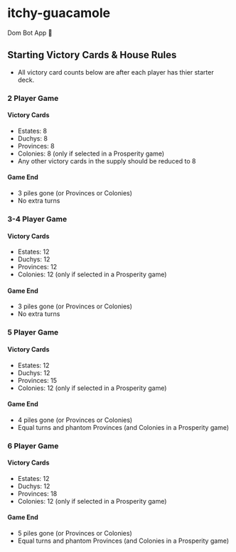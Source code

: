 # itchy-guacamole
Dom Bot App :tada:

## Starting Victory Cards & House Rules

* All victory card counts below are after each player has thier starter deck.

### 2 Player Game

#### Victory Cards
* Estates: 8
* Duchys: 8
* Provinces: 8
* Colonies: 8  (only if selected in a Prosperity game)
* Any other victory cards in the supply should be reduced to 8

#### Game End
* 3 piles gone (or Provinces or Colonies) 
* No extra turns

### 3-4 Player Game

#### Victory Cards
* Estates: 12
* Duchys: 12
* Provinces: 12
* Colonies: 12  (only if selected in a Prosperity game)

#### Game End
* 3 piles gone (or Provinces or Colonies) 
* No extra turns

### 5 Player Game

#### Victory Cards
* Estates: 12
* Duchys: 12
* Provinces: 15
* Colonies: 12  (only if selected in a Prosperity game)

#### Game End
* 4 piles gone (or Provinces or Colonies) 
* Equal turns and phantom Provinces (and Colonies in a Prosperity game)

### 6 Player Game

#### Victory Cards
* Estates: 12
* Duchys: 12
* Provinces: 18
* Colonies: 12  (only if selected in a Prosperity game)

#### Game End
* 5 piles gone (or Provinces or Colonies) 
* Equal turns and phantom Provinces (and Colonies in a Prosperity game)
